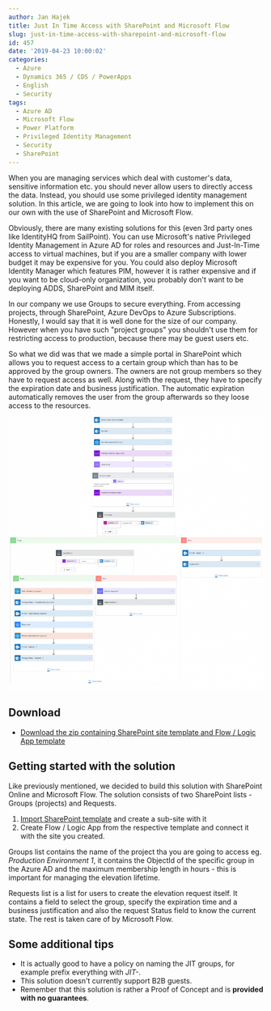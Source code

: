 ```yaml
---
author: Jan Hajek
title: Just In Time Access with SharePoint and Microsoft Flow
slug: just-in-time-access-with-sharepoint-and-microsoft-flow
id: 457
date: '2019-04-23 10:00:02'
categories:
  - Azure
  - Dynamics 365 / CDS / PowerApps
  - English
  - Security
tags:
  - Azure AD
  - Microsoft Flow
  - Power Platform
  - Privileged Identity Management
  - Security
  - SharePoint
---
```


When you are managing services which deal with customer's data, sensitive information etc. you should never allow users to directly access the data. Instead, you should use some privileged identity management solution. In this article, we are going to look into how to implement this on our own with the use of SharePoint and Microsoft Flow.

Obviously, there are many existing solutions for this (even 3rd party ones like IdentityHQ from SailPoint). You can use Microsoft's native Privileged Identity Management in Azure AD for roles and resources and Just-In-Time access to virtual machines, but if you are a smaller company with lower budget it may be expensive for you. You could also deploy Microsoft Identity Manager which features PIM, however it is rather expensive and if you want to be cloud-only organization, you probably don't want to be deploying ADDS, SharePoint and MIM itself.

In our company we use Groups to secure everything. From accessing projects, through SharePoint, Azure DevOps to Azure Subscriptions. Honestly, I would say that it is well done for the size of our company. However when you have such "project groups" you shouldn't use them for restricting access to production, because there may be guest users etc.

So what we did was that we made a simple portal in SharePoint which allows you to request access to a certain group which than has to be approved by the group owners. The owners are not group members so they have to request access as well. Along with the request, they have to specify the expiration date and business justification. The automatic expiration automatically removes the user from the group afterwards so they loose access to the resources.

![](/uploads/2019/04/screencapture-emea-flow-microsoft-manage-environments-Default-67266d43-8de7-494d-9ed8-3d1bd3b3a764-flows-fb531e60-bebf-4f90-a32c-9ab59c880507-2019-04-19-10_41_54-955x1024.png)

## Download

*   [Download the zip containing SharePoint site template and Flow / Logic App template](/uploads/2019/04/JIT-DEMO.zip)

## Getting started with the solution

Like previously mentioned, we decided to build this solution with SharePoint Online and Microsoft Flow. The solution consists of two SharePoint lists - Groups (projects) and Requests.

1.  [Import SharePoint template](https://docs.microsoft.com/en-us/sharepoint/dev/general-development/save-download-and-upload-a-sharepoint-site-as-a-template#upload-the-site-template-file-to-a-solutions-gallery) and create a sub-site with it
2.  Create Flow / Logic App from the respective template and connect it with the site you created.

Groups list contains the name of the project tha you are going to access eg. _Production Environment 1_, it contains the ObjectId of the specific group in the Azure AD and the maximum membership length in hours - this is important for managing the elevation lifetime.

Requests list is a list for users to create the elevation request itself. It contains a field to select the group, specify the expiration time and a business justification and also the request Status field to know the current state. The rest is taken care of by Microsoft Flow.

## Some additional tips

*   It is actually good to have a policy on naming the JIT groups, for example prefix everything with _JIT-_.
*   This solution doesn't currently support B2B guests.
*   Remember that this solution is rather a Proof of Concept and is **provided with no guarantees**.